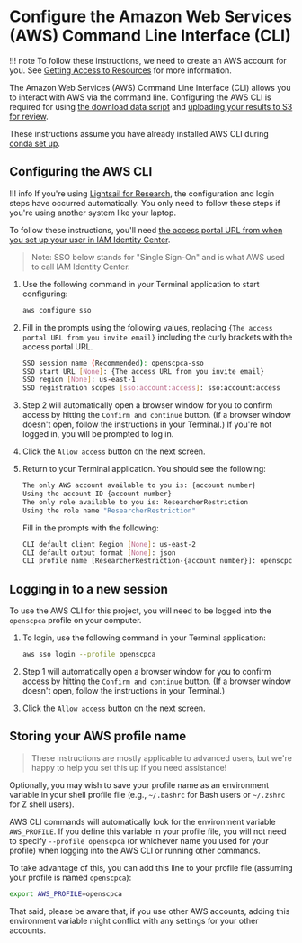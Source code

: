 # Configure the Amazon Web Services (AWS) Command Line Interface (CLI)

!!! note
    To follow these instructions, we need to create an AWS account for you.
    See [Getting Access to Resources](../../getting-started/accessing-resources/index.md) for more information.

The Amazon Web Services (AWS) Command Line Interface (CLI) allows you to interact with AWS via the command line.
Configuring the AWS CLI is required for using [the download data script](../../getting-started/accessing-resources/getting-access-to-data.md#using-the-download-data-script) and [uploading your results to S3 for review](../../aws/working-with-s3-buckets.md#syncing-your-results-to-s3).

These instructions assume you have already installed AWS CLI during [conda set up](setup-conda.md#set-up-conda).


## Configuring the AWS CLI

!!! info
    If you're using [Lightsail for Research](../../aws/index.md#lightsail-for-research-virtual-computing-with-aws), the configuration and login steps have occurred automatically.
    You only need to follow these steps if you're using another system like your laptop.

To follow these instructions, you'll need [the access portal URL from when you set up your user in IAM Identity Center](../../aws/joining-aws.md).
> Note: SSO below stands for "Single Sign-On" and is what AWS used to call IAM Identity Center.


1. Use the following command in your Terminal application to start configuring:

    ```sh
    aws configure sso
    ```

2. Fill in the prompts using the following values, replacing `{The access portal URL from you invite email}` including the curly brackets with the access portal URL.

    ```{.sh .no-copy}
    SSO session name (Recommended): openscpca-sso
    SSO start URL [None]: {The access URL from you invite email}
    SSO region [None]: us-east-1
    SSO registration scopes [sso:account:access]: sso:account:access
    ```

3. Step 2 will automatically open a browser window for you to confirm access by hitting the `Confirm and continue` button.
(If a browser window doesn't open, follow the instructions in your Terminal.)
If you're not logged in, you will be prompted to log in.

1. Click the `Allow access` button on the next screen.

2. Return to your Terminal application.
You should see the following:

    ```{.sh .no-copy}
    The only AWS account available to you is: {account number}
    Using the account ID {account number}
    The only role available to you is: ResearcherRestriction
    Using the role name "ResearcherRestriction"
    ```

    Fill in the prompts with the following:

    ```{.sh .no-copy}
    CLI default client Region [None]: us-east-2
    CLI default output format [None]: json
    CLI profile name [ResearcherRestriction-{account number}]: openscpca
    ```

## Logging in to a new session

To use the AWS CLI for this project, you will need to be logged into the `openscpca` profile on your computer.

1. To login, use the following command in your Terminal application:

    ```sh
    aws sso login --profile openscpca
    ```

1. Step 1 will automatically open a browser window for you to confirm access by hitting the `Confirm and continue` button.
(If a browser window doesn't open, follow the instructions in your Terminal.)

1. Click the `Allow access` button on the next screen.

## Storing your AWS profile name

> These instructions are mostly applicable to advanced users, but we're happy to help you set this up if you need assistance!

Optionally, you may wish to save your profile name as an environment variable in your shell profile file (e.g., `~/.bashrc` for Bash users or `~/.zshrc` for Z shell users).

AWS CLI commands will automatically look for the environment variable `AWS_PROFILE`.
If you define this variable in your profile file, you will not need to specify `--profile openscpca` (or whichever name you used for your profile) when logging into the AWS CLI or running other commands.

To take advantage of this, you can add this line to your profile file (assuming your profile is named `openscpca`):

```sh
export AWS_PROFILE=openscpca
```

That said, please be aware that, if you use other AWS accounts, adding this environment variable might conflict with any settings for your other accounts.
